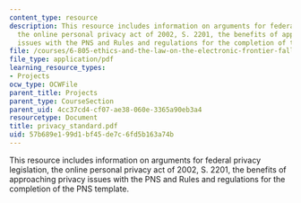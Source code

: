 ```yaml
---
content_type: resource
description: This resource includes information on arguments for federal privacy legislation,
  the online personal privacy act of 2002, S. 2201, the benefits of approaching privacy
  issues with the PNS and Rules and regulations for the completion of the PNS template.
file: /courses/6-805-ethics-and-the-law-on-the-electronic-frontier-fall-2005/57b689e199d1bf45de7c6fd5b163a74b_privacy_standard.pdf
file_type: application/pdf
learning_resource_types:
- Projects
ocw_type: OCWFile
parent_title: Projects
parent_type: CourseSection
parent_uid: 4cc37cd4-cf07-ae38-060e-3365a90eb3a4
resourcetype: Document
title: privacy_standard.pdf
uid: 57b689e1-99d1-bf45-de7c-6fd5b163a74b
---
```

This resource includes information on arguments for federal privacy legislation, the online personal privacy act of 2002, S. 2201, the benefits of approaching privacy issues with the PNS and Rules and regulations for the completion of the PNS template.

